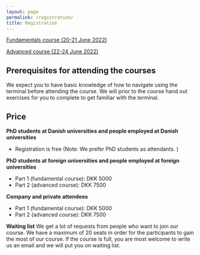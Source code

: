 ```yaml
---
layout: page
permalink: /registration/
title: Registration
---
```


[Fundamentals course (20-21 June 2022)](https://phd.moodle.aau.dk/course/view.php?id=1896)

[Advanced course (22-24 June 2022)](https://phd.moodle.aau.dk/course/view.php?id=1897)

## Prerequisites for attending the courses

We expect you to have basic knowledge of how to navigate using the terminal before attending the course. We will prior to the course hand out exercises for you to complete to get familiar with the terminal.

## Price

**PhD students at Danish universities and people employed at Danish universities**
- Registration is free (Note: We prefer PhD students as attendants. )

**PhD students at foreign universities and people employed at foreign universities**
- Part 1 (fundamental course): DKK 5000
- Part 2 (advanced course): DKK 7500

**Company and private attendees**
- Part 1 (fundamental course): DKK 5000
- Part 2 (advanced course): DKK 7500

**Waiting list**
We get a lot of requests from people who want to join our course. We have a maximum of 20 seats in order for the participants to gain the most of our course. If the course is full, you are most welcome to write us an email and we will put you on waiting list.